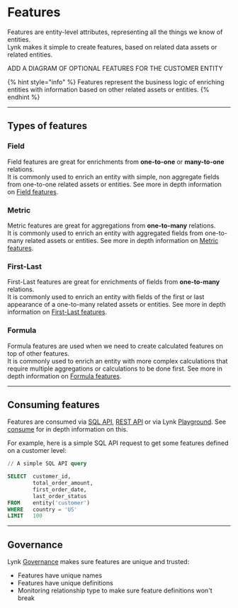 # Features

Features are entity-level attributes, representing all the things we know of entities.\
Lynk makes it simple to create features, based on related data assets or related entities.

ADD A DIAGRAM OF OPTIONAL FEATURES FOR THE CUSTOMER ENTITY

{% hint style="info" %}
Features represent the business logic of enriching entities with information based on other related assets or entities.
{% endhint %}

***

## Types of features

### Field&#x20;

Field features are great for enrichments from **one-to-one** or **many-to-one** relations.\
It is commonly used to enrich an entity with simple, non aggregate fields from one-to-one related assets or entities. See more in depth information on [Field](field.md)[ features](field.md).

### Metric

Metric features are great for aggregations from **one-to-many** relations.\
It is commonly used to enrich an entity with aggregated fields from one-to-many related assets or entities. See more in depth information on [Metric features](metric.md).

### First-Last

First-Last features are great for enrichments of fields from **one-to-many** relations.\
It is commonly used to enrich an entity with fields of the first or last appearance of a one-to-many related assets or entities. See more in depth information on [First-Last features](first-last.md).

### Formula

Formula features are used when we need to create calculated features on top of other features.\
It is commonly used to enrich an entity with more complex calculations that require multiple aggregations or calculations to be done first. See more in depth information on [Formula features](formula.md).

***

## Consuming features

Features are consumed via [SQL API](../../consume/sql-api/), [REST API](../../consume/rest-api.md) or via Lynk [Playground](../../consume/playground.md). See [consume](../../consume/) for in depth information on this.

For example, here is a simple SQL API request to get some features defined on a customer level:

```sql
// A simple SQL API query

SELECT  customer_id,
        total_order_amount,
        first_order_date,
        last_order_status
FROM    entity('customer') 
WHERE   country = 'US'
LIMIT   100
```

***

## Governance

Lynk [Governance](../../governance.md) makes sure features are unique and trusted:

* Features have unique names
* Features have unique definitions
* Monitoring relationship type to make sure feature definitions won't break
